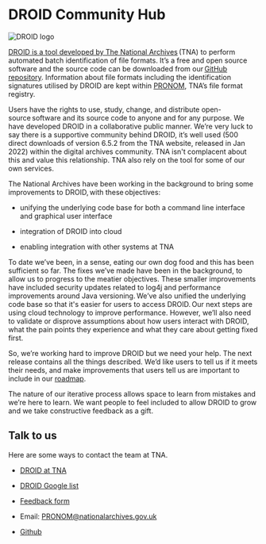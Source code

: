 # DROID Community Hub

 ![DROID logo ](https://user-images.githubusercontent.com/47107641/189124064-2be233d2-edc9-40d4-bfa6-d2f95a79b902.gif)

[DROID is a tool developed by The National Archives](https://www.nationalarchives.gov.uk/information-management/manage-information/preserving-digital-records/droid/) (TNA) to perform automated batch identification of file formats. It’s a free and open source software and the source code can be downloaded from our [GitHub repository](https://github.com/digital-preservation/droid ). Information about file formats including the identification signatures utilised by DROID are kept within [PRONOM](https://www.nationalarchives.gov.uk/PRONOM/Default.aspx), TNA’s file format registry.  

Users have the rights to use, study, change, and distribute open-source software and its source code to anyone and for any purpose. We have developed DROID in a collaborative public manner. We’re very luck to say there is a supportive community behind DROID, it’s well used (500 direct downloads of version 6.5.2 from the TNA website, released in Jan 2022) within the digital archives community. TNA isn't complacent about this and value this relationship. TNA also rely on the tool for some of our own services.  


The National Archives have been working in the background to bring some improvements to DROID, with these objectives:   
 
- unifying the underlying code base for both a command line interface and graphical user interface  

- integration of DROID into cloud    

- enabling integration with other systems at TNA 

To date we’ve been, in a sense, eating our own dog food and this has been sufficient so far. The fixes we’ve made have been in the background, to allow us to progress to the meatier objectives. These smaller improvements have included security updates related to log4j and performance improvements around Java versioning. We’ve also unified the underlying code base so that it's easier for users to access DROID. Our next steps are using cloud technology to improve performance. However, we’ll also need to validate or disprove assumptions about how users interact with DROID, what the pain points they experience and what they care about getting fixed first. 
 
So, we’re working hard to improve DROID but we need your help. The next release contains all the things described. We’d like users to tell us if it meets their needs, and make improvements that users tell us are important to include in our [roadmap](https://trello.com/b/OWFeHiy9/droid-public-roadmap).
 
The nature of our iterative process allows space to learn from mistakes and we’re here to learn. We want people to feel included to allow DROID to grow and we take constructive feedback as a gift.  

## Talk to us
 
Here are some ways to contact the team at TNA. 

- [DROID at TNA](https:/www.nationalarchives.gov.uk/information-management/manage-information/preserving-digital-records/droid/)

- [DROID Google list](https://groups.google.com/g/droid-list)
 
- [Feedback form](https://www.nationalarchives.gov.uk/PRONOM/submitinfo.htm)  
 
- Email: PRONOM@nationalarchives.gov.uk   
 
- [Github](https://github.com/digital-preservation/droid/issues?q=is%3Aopen)
